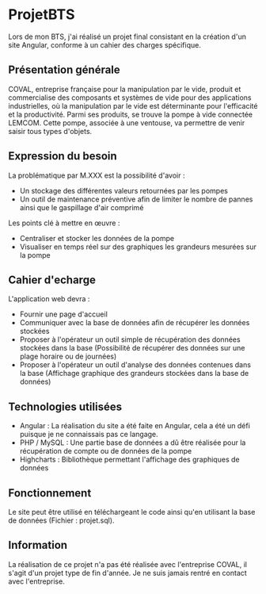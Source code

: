 # ProjetBTS

Lors de mon BTS, j'ai réalisé un projet final consistant en la création d'un site Angular, conforme à un cahier des charges spécifique.

## Présentation générale

COVAL, entreprise française pour la manipulation par le vide, produit et commercialise des composants et systèmes de vide pour des applications industrielles, où la manipulation par le vide est déterminante pour l'efficacité et la productivité.
Parmi ses produits, se trouve la pompe à vide connectée LEMCOM. Cette pompe, associée à une ventouse, va permettre de venir saisir tous types d'objets.

## Expression du besoin

La problématique par M.XXX est la possibilité d'avoir :
- Un stockage des différentes valeurs retournées par les pompes
- Un outil de maintenance préventive afin de limiter le nombre de pannes ainsi que le gaspillage d'air comprimé


Les points clé à mettre en œuvre :
- Centraliser et stocker les données de la pompe
- Visualiser en temps réel sur des graphiques les grandeurs mesurées sur la pompe

## Cahier d'echarge

L'application web devra :
- Fournir une page d'accueil
- Communiquer avec la base de données afin de récupérer les données stockées
- Proposer à l'opérateur un outil simple de récupération des données stockées dans la base (Possibilité de récupérer des données sur une plage horaire ou de journées)
- Proposer à l'opérateur un outil d'analyse des données contenues dans la base (Affichage graphique des grandeurs stockées dans la base de données)

## Technologies utilisées

- Angular : La réalisation du site a été faite en Angular, cela a été un défi puisque je ne connaissais pas ce langage.
- PHP / MySQL : Une partie base de données a dû être réalisée pour la récupération de compte ou de données de la pompe
- Highcharts : Bibliothèque permettant l'affichage des graphiques de données

## Fonctionnement

Le site peut être utilisé en téléchargeant le code ainsi qu'en utilisant la base de données (Fichier : projet.sql).

## Information

La réalisation de ce projet n'a pas été réalisée avec l'entreprise COVAL, il s'agit d'un projet type de fin d'année. Je ne suis jamais rentré en contact avec l'entreprise.
